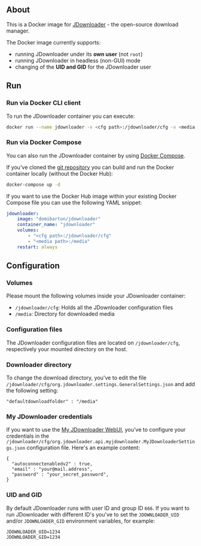 ## About

This is a Docker image for [JDownloader](http://www.jdownloader.org/) - the open-source download manager.

The Docker image currently supports:

* running JDownloader under its __own user__ (not `root`)
* running JDownloader in headless (non-GUI) mode
* changing of the __UID and GID__ for the JDownloader user

## Run

### Run via Docker CLI client

To run the JDownloader container you can execute:

```bash
docker run --name jdownloader -v <cfg path>:/jdownloader/cfg -v <media path>:/media domibarton/jdownloader
```

### Run via Docker Compose

You can also run the JDownloader container by using [Docker Compose](https://www.docker.com/docker-compose).

If you've cloned the [git repository](https://github.com/domibarton/docker-jdownloader) you can build and run the Docker container locally (without the Docker Hub):

```bash
docker-compose up -d
```

If you want to use the Docker Hub image within your existing Docker Compose file you can use the following YAML snippet:

```yaml
jdownloader:
    image: "domibarton/jdownloader"
    container_name: "jdownloader"
    volumes:
        - "<cfg path>:/jdownloader/cfg"
        - "<media path>:/media"
    restart: always
```

## Configuration

### Volumes

Please mount the following volumes inside your JDownloader container:

* `/jdownloader/cfg`: Holds all the JDownloader configuration files
* `/media`: Directory for downloaded media

### Configuration files

The JDownloader configuration files are located on `/jdownloader/cfg`, respectively your mounted directory on the host.

### Downloader directory

To change the download directory, you've to edit the file `/jdownloader/cfg/org.jdownloader.settings.GeneralSettings.json` and add the following setting:

```
"defaultdownloadfolder" : "/media"
```

### My JDownloader credentials

If you want to use the [My JDownloader WebUI](https://my.jdownloader.org), you've to configure your credentials in the `/jdownloader/cfg/org.jdownloader.api.myjdownloader.MyJDownloaderSettings.json` configuration file. Here's an example content:

```
{
  "autoconnectenabledv2" : true,
  "email" : "your@mail.address",
  "password" : "your_secret_password",
}
```

### UID and GID

By default JDownloader runs with user ID and group ID `666`.
If you want to run JDownloader with different ID's you've to set the `JDOWNLOADER_UID` and/or `JDOWNLOADER_GID` environment variables, for example:

```
JDOWNLOADER_UID=1234
JDOWNLOADER_GID=1234
```